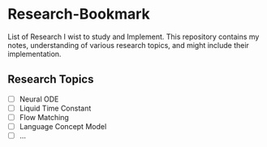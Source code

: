 # Research-Bookmark
List of Research I wist to study and Implement. This repository contains my notes, understanding of various research topics, and might include their implementation.

## Research Topics

- [ ] Neural ODE
- [ ] Liquid Time Constant
- [ ] Flow Matching
- [ ] Language Concept Model
- [ ] ... 